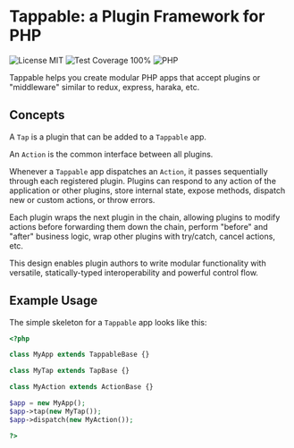 # Tappable: a Plugin Framework for PHP

![License MIT](https://img.shields.io/github/license/jchook/tappable-php?color=brightgreen)
![Test Coverage 100%](https://img.shields.io/badge/test%20coverage-100%25-brightgreen)
![PHP](https://img.shields.io/badge/php-8.1%2B-787cb5)

Tappable helps you create modular PHP apps that accept plugins or "middleware"
similar to redux, express, haraka, etc.

## Concepts

A `Tap` is a plugin that can be added to a `Tappable` app.

An `Action` is the common interface between all plugins.

Whenever a `Tappable` app dispatches an `Action`, it passes sequentially through
each registered plugin. Plugins can respond to any action of the application or
other plugins, store internal state, expose methods, dispatch new or custom
actions, or throw errors.

Each plugin wraps the next plugin in the chain, allowing plugins to modify
actions before forwarding them down the chain, perform "before" and "after"
business logic, wrap other plugins with try/catch, cancel actions, etc.

This design enables plugin authors to write modular functionality with
versatile, statically-typed interoperability and powerful control flow.

## Example Usage

The simple skeleton for a `Tappable` app looks like this:

```php
<?php

class MyApp extends TappableBase {}

class MyTap extends TapBase {}

class MyAction extends ActionBase {}

$app = new MyApp();
$app->tap(new MyTap());
$app->dispatch(new MyAction());

?>
```
